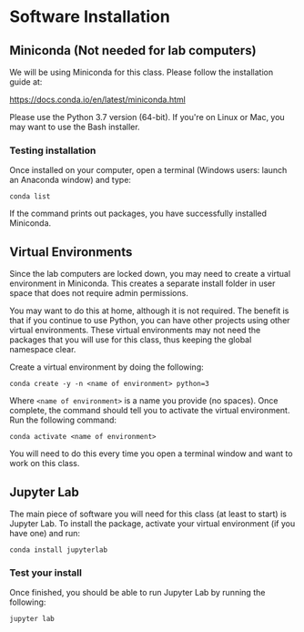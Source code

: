 # Software Installation

## Miniconda (Not needed for lab computers)

We will be using Miniconda for this class. Please follow the installation guide at:

https://docs.conda.io/en/latest/miniconda.html

Please use the Python 3.7 version (64-bit). If you're on Linux or Mac, you may want to use the Bash installer.

### Testing installation

Once installed on your computer, open a terminal (Windows users: launch an Anaconda window) and type:

`conda list`

If the command prints out packages, you have successfully installed Miniconda.

## Virtual Environments

Since the lab computers are locked down, you may need to create a virtual environment in Miniconda. This creates a separate install folder in user space that does not require admin permissions.

You may want to do this at home, although it is not required. The benefit is that if you continue to use Python, you can have other projects using other virtual environments. These virtual environments may not need the packages that you will use for this class, thus keeping the global namespace clear.

Create a virtual environment by doing the following:

`conda create -y -n <name of environment> python=3`

Where `<name of environment>` is a name you provide (no spaces). Once complete, the command should tell you to activate the virtual environment. Run the following command:

`conda activate <name of environment>`

You will need to do this every time you open a terminal window and want to work on this class.

## Jupyter Lab

The main piece of software you will need for this class (at least to start) is Jupyter Lab. To install the package, activate your virtual environment (if you have one) and run:

`conda install jupyterlab`

### Test your install

Once finished, you should be able to run Jupyter Lab by running the following:

`jupyter lab`